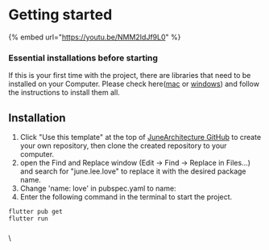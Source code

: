 # Getting started

{% embed url="https://youtu.be/NMM2IdJf9L0" %}



### Essential installations before starting

If this is your first time with the project, there are libraries that need to be installed on your Computer. Please check here([mac](install/essential-utilities-installation-guide-on-mac.md) or [windows](install/essential-utilities-installation-guide-on-windows.md)) and follow the instructions to install them all.

## Installation

1. Click "Use this template" at the top of [JuneArchitecture GitHub](https://github.com/melodysdreamj/JuneArchitecture) to create your own repository, then clone the created repository to your computer.
2. open the Find and Replace window (Edit -> Find -> Replace in Files...) and search for "june.lee.love" to replace it with the desired package name.
3. Change 'name: love' in pubspec.yaml to name:
4. Enter the following command in the terminal to start the project.

```
flutter pub get
flutter run
```

###

\
